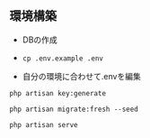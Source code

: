 ## 環境構築
- DBの作成

- `cp .env.example .env`
- 自分の環境に合わせて.envを編集

`php artisan key:generate`

`php artisan migrate:fresh --seed`

`php artisan serve`